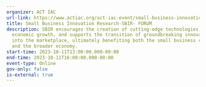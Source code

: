 ```yaml
---
organizer: ACT IAC
url-link: https://www.actiac.org/act-iac-event/small-business-innovation-research-sbir-forum
title: Small Business Innovation Research-SBIR- FORUM
description: SBIR encourages the creation of cutting-edge technologies, fosters
  economic growth, and supports the transition of groundbreaking innovations
  into the marketplace, ultimately benefiting both the small business community
  and the broader economy.
start-time: 2023-10-11T13:00:00.000-00:00
end-time: 2023-10-11T16:00:00.000-00:00
event-type: Online
gov-only: false
is-external: true
---
```

